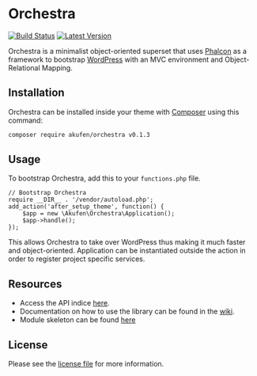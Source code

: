 # Orchestra

[![Build Status](https://img.shields.io/travis/akufenstudio/orchestra/master.svg)](https://travis-ci.org/akufenstudio/orchestra)
[![Latest Version](https://img.shields.io/badge/Latest%20Version-0.1.3-blue.svg)](https://packagist.org/packages/akufen/orchestra)

Orchestra is a minimalist object-oriented superset that uses [Phalcon](https://phalconphp.com/) as a framework to bootstrap [WordPress](https://wordpress.org/) with an MVC environment and Object-Relational Mapping.

## Installation
Orchestra can be installed inside your theme with [Composer](https://getcomposer.org/) using this command:
```sh
composer require akufen/orchestra v0.1.3
```

## Usage
To bootstrap Orchestra, add this to your `functions.php` file.

    // Bootstrap Orchestra
    require __DIR__ . '/vendor/autoload.php';
    add_action('after_setup_theme', function() {
        $app = new \Akufen\Orchestra\Application();
        $app->handle();
    });

This allows Orchestra to take over WordPress thus making it much faster and object-oriented. Application can be instantiated outside the action in order to register project specific services.

## Resources
* Access the API indice [here](http://akufenstudio.github.io/orchestra/).
* Documentation on how to use the library can be found in the [wiki](https://github.com/akufenstudio/orchestra/wiki).
* Module skeleton can be found [here](https://github.com/akufenstudio/orchestra-skeleton)

## License
Please see the [license file](https://github.com/akufenstudio/orchestra/blob/master/LICENSE) for more information.
